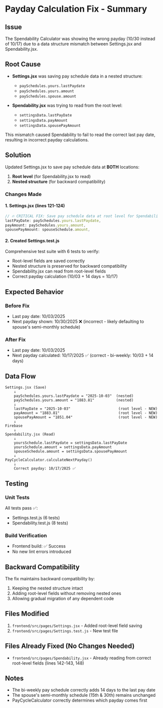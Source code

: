 # Payday Calculation Fix - Summary

## Issue
The Spendability Calculator was showing the wrong payday (10/30 instead of 10/17) due to a data structure mismatch between Settings.jsx and Spendability.jsx.

## Root Cause
- **Settings.jsx** was saving pay schedule data in a nested structure:
  - `paySchedules.yours.lastPaydate`
  - `paySchedules.yours.amount`
  - `paySchedules.spouse.amount`

- **Spendability.jsx** was trying to read from the root level:
  - `settingsData.lastPayDate`
  - `settingsData.payAmount`
  - `settingsData.spousePayAmount`

This mismatch caused Spendability to fail to read the correct last pay date, resulting in incorrect payday calculations.

## Solution
Updated Settings.jsx to save pay schedule data at **BOTH** locations:
1. **Root level** (for Spendability.jsx to read)
2. **Nested structure** (for backward compatibility)

### Changes Made

#### 1. Settings.jsx (lines 121-124)
```javascript
// 🔥 CRITICAL FIX: Save pay schedule data at root level for Spendability.jsx
lastPayDate: paySchedules.yours.lastPaydate,
payAmount: paySchedules.yours.amount,
spousePayAmount: spouseSchedule.amount,
```

#### 2. Created Settings.test.js
Comprehensive test suite with 6 tests to verify:
- Root-level fields are saved correctly
- Nested structure is preserved for backward compatibility
- Spendability.jsx can read from root-level fields
- Correct payday calculation (10/03 + 14 days = 10/17)

## Expected Behavior

### Before Fix
- Last pay date: 10/03/2025
- Next payday shown: 10/30/2025 ❌ (incorrect - likely defaulting to spouse's semi-monthly schedule)

### After Fix
- Last pay date: 10/03/2025
- Next payday calculated: 10/17/2025 ✅ (correct - bi-weekly: 10/03 + 14 days)

## Data Flow

```
Settings.jsx (Save)
    ↓
    paySchedules.yours.lastPaydate = "2025-10-03"  (nested)
    paySchedules.yours.amount = "1883.81"          (nested)
    ↓
    lastPayDate = "2025-10-03"                      (root level - NEW)
    payAmount = "1883.81"                           (root level - NEW)
    spousePayAmount = "1851.04"                     (root level - NEW)
    ↓
Firebase
    ↓
Spendability.jsx (Read)
    ↓
    yoursSchedule.lastPaydate = settingsData.lastPayDate
    yoursSchedule.amount = settingsData.payAmount
    spouseSchedule.amount = settingsData.spousePayAmount
    ↓
PayCycleCalculator.calculateNextPayday()
    ↓
    Correct payday: 10/17/2025 ✅
```

## Testing

### Unit Tests
All tests pass ✅:
- Settings.test.js (6 tests)
- Spendability.test.js (8 tests)

### Build Verification
- Frontend build: ✅ Success
- No new lint errors introduced

## Backward Compatibility
The fix maintains backward compatibility by:
1. Keeping the nested structure intact
2. Adding root-level fields without removing nested ones
3. Allowing gradual migration of any dependent code

## Files Modified
1. `frontend/src/pages/Settings.jsx` - Added root-level field saving
2. `frontend/src/pages/Settings.test.js` - New test file

## Files Already Fixed (No Changes Needed)
- `frontend/src/pages/Spendability.jsx` - Already reading from correct root-level fields (lines 142-143, 148)

## Notes
- The bi-weekly pay schedule correctly adds 14 days to the last pay date
- The spouse's semi-monthly schedule (15th & 30th) remains unchanged
- PayCycleCalculator correctly determines which payday comes first
